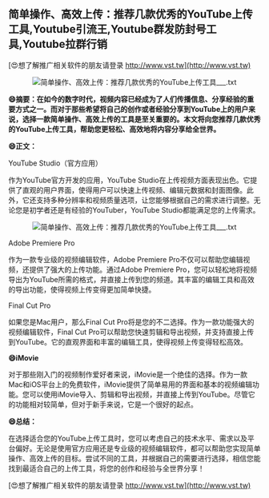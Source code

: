## **简单操作、高效上传：推荐几款优秀的YouTube上传工具,Youtube引流王,Youtube群发防封号工具,Youtube拉群行销**

[😍想了解推广相关软件的朋友请登录 http://www.vst.tw](http://www.vst.tw)

 <center><img src="https://vst.tw/MP4/tuiguang/png/4.png" alt="简单操作、高效上传：推荐几款优秀的YouTube上传工具___.txt"></center>

**😄摘要：在如今的数字时代，视频内容已经成为了人们传播信息、分享经验的重要方式之一。而对于那些希望将自己的创作或者经验分享到YouTube上的用户来说，选择一款简单操作、高效上传的工具是至关重要的。本文将向您推荐几款优秀的YouTube上传工具，帮助您更轻松、高效地将内容分享给全世界。**

**😄正文：**

YouTube Studio（官方应用）

作为YouTube官方开发的应用，YouTube Studio在上传视频方面表现出色。它提供了直观的用户界面，使得用户可以快速上传视频、编辑元数据和封面图像。此外，它还支持多种分辨率和视频质量选项，让您能够根据自己的需求进行调整。无论您是初学者还是有经验的YouTuber，YouTube Studio都能满足您的上传需求。

 <center><img src="https://vst.tw/MP4/tuiguang/png/1.png" alt="简单操作、高效上传：推荐几款优秀的YouTube上传工具___.txt"></center>

Adobe Premiere Pro

作为一款专业级的视频编辑软件，Adobe Premiere Pro不仅可以帮助您编辑视频，还提供了强大的上传功能。通过Adobe Premiere Pro，您可以轻松地将视频导出为YouTube所需的格式，并直接上传到您的频道。其丰富的编辑工具和高效的导出功能，使得视频上传变得更加简单快捷。

Final Cut Pro

如果您是Mac用户，那么Final Cut Pro将是您的不二选择。作为一款功能强大的视频编辑软件，Final Cut Pro可以帮助您快速剪辑和导出视频，并支持直接上传到YouTube。它的直观界面和丰富的编辑工具，使得视频上传变得轻松高效。

**😄iMovie**

对于那些刚入门的视频制作爱好者来说，iMovie是一个绝佳的选择。作为一款Mac和iOS平台上的免费软件，iMovie提供了简单易用的界面和基本的视频编辑功能。您可以使用iMovie导入、剪辑和导出视频，并直接上传到YouTube。尽管它的功能相对较简单，但对于新手来说，它是一个很好的起点。

**😄总结：**

在选择适合您的YouTube上传工具时，您可以考虑自己的技术水平、需求以及平台偏好。无论是使用官方应用还是专业级的视频编辑软件，都可以帮助您实现简单操作、高效上传的目标。尝试不同的工具，并根据自己的需要进行选择，相信您能找到最适合自己的上传工具，将您的创作和经验与全世界分享！

[😍想了解推广相关软件的朋友请登录 http://www.vst.tw](http://www.vst.tw)



